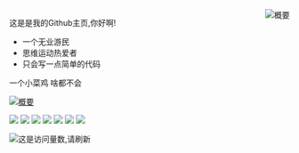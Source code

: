 <a href="#">
<img align="right" src="https://github-readme-stats.vercel.app/api?username=kloping&show_icons=true&theme=tokyonight" alt="概要">
</a>

这是是我的Github主页,你好啊!

* 一个无业游民
* 思维运动热爱者
* 只会写一点简单的代码

一个小菜鸡 啥都不会

<a href="#">
<img align="top" src="https://github-readme-stats.vercel.app/api/top-langs/?username=kloping&layout=compact&theme=tokyonight" alt="概要">
</a>

![](https://img.shields.io/badge/-Kotlin-FEE?style=flat-square&logo=Kotlin&logoColor=55F)
![](https://img.shields.io/badge/-Python-555?style=flat-square&logo=Python&logoColor=FF9)
![](https://img.shields.io/badge/-Java-FFFFFF?style=flat-square&logo=Java&logoColor=F00)
![](https://img.shields.io/badge/-Linux-00000F?style=flat-square&logo=Linux&logoColor=fff)
![](https://img.shields.io/badge/-Windows-0078D6?style=flat-square&logo=Windows)
![](https://img.shields.io/badge/-Android-8FA?style=flat-square&logo=Android&logoColor=FFF)
![](https://img.shields.io/badge/-MySQL-FFF?style=flat-square&logo=MySQL&logoColor=000)

![这是访问量数,请刷新](https://jwenjian-visitor-badge-5.glitch.me/badge?page_id=kloping.kloping.readme)
 
